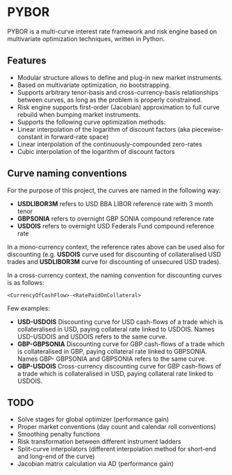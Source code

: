 # PYBOR
PYBOR is a multi-curve interest rate framework and risk engine based on multivariate optimization techniques, written in Python.

## Features
* Modular structure allows to define and plug-in new market instruments.
* Based on multivariate optimization, no bootstrapping.
* Supports arbitrary tenor-basis and cross-currency-basis relationships between curves, as long as the problem is properly constrained.
* Risk engine supports first-order (Jacobian) approximation to full curve rebuild when bumping market instruments.
* Supports the following curve optimization methods:
 * Linear interpolation of the logarithm of discount factors (aka piecewise-constant in forward-rate space)
 * Linear interpolation of the continuously-compounded zero-rates
 * Cubic interpolation of the logarithm of discount factors

## Curve naming conventions
For the purpose of this project, the curves are named in the following way:

* **USDLIBOR3M** refers to USD BBA LIBOR reference rate with 3 month tenor
* **GBPSONIA** refers to overnight GBP SONIA compound reference rate
* **USDOIS** refers to overnight USD Federals Fund compound reference rate

In a mono-currency context, the reference rates above can be used also for discounting (e.g. **USDOIS** curve used for discounting of collateralised USD trades and **USDLIBOR3M** curve for discounting of unsecured USD trades).

In a cross-currency context, the naming convention for discounting curves is as follows:

    <CurrencyOfCashFlow>-<RatePaidOnCollateral>

Few examples:

* **USD-USDOIS** Discounting curve for USD cash-flows of a trade which is collateralised in USD, paying collateral rate linked to USDOIS. Names USD-USDOIS and USDOIS refers to the same curve.
* **GBP-GBPSONIA** Discounting curve for GBP cash-flows of a trade which is collateralised in GBP, paying collateral rate linked to GBPSONIA. Names GBP- GBPSONIA and GBPSONIA refers to the same curve.
* **GBP-USDOIS** Cross-currency discounting curve for GBP cash-flows of a trade which is collateralised in USD, paying collateral rate linked to USDOIS.


## TODO
* Solve stages for global optimizer (performance gain)
* Proper market conventions (day count and calendar roll conventions)
* Smoothing penalty functions
* Risk transformation between different instrument ladders
* Split-curve interpolators (different interpolation method for short-end and long-end of the curve)
* Jacobian matrix calculation via AD (performance gain)
